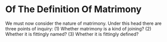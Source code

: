 # Of The Definition Of Matrimony

We must now consider the nature of matrimony. Under this head there are three points of inquiry:
(1) Whether matrimony is a kind of joining?
(2) Whether it is fittingly named?
(3) Whether it is fittingly defined?